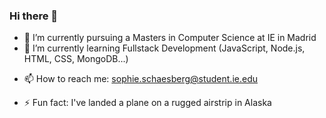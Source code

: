 ### Hi there 👋

<!--
**sophieschaesberg/sophieschaesberg** is a ✨ _special_ ✨ repository because its `README.md` (this file) appears on your GitHub profile.

Here are some ideas to get you started:
-->
- 🔭 I’m currently pursuing a Masters in Computer Science at IE in Madrid
- 🌱 I’m currently learning Fullstack Development (JavaScript, Node.js, HTML, CSS, MongoDB...)
<!--
- 👯 I’m looking to collaborate on ...
- 🤔 I’m looking for help with ...
- 💬 Ask me about ...
-->
- 📫 How to reach me: sophie.schaesberg@student.ie.edu
<!--
- 😄 Pronouns: ...
-->
- ⚡ Fun fact: I've landed a plane on a rugged airstrip in Alaska

